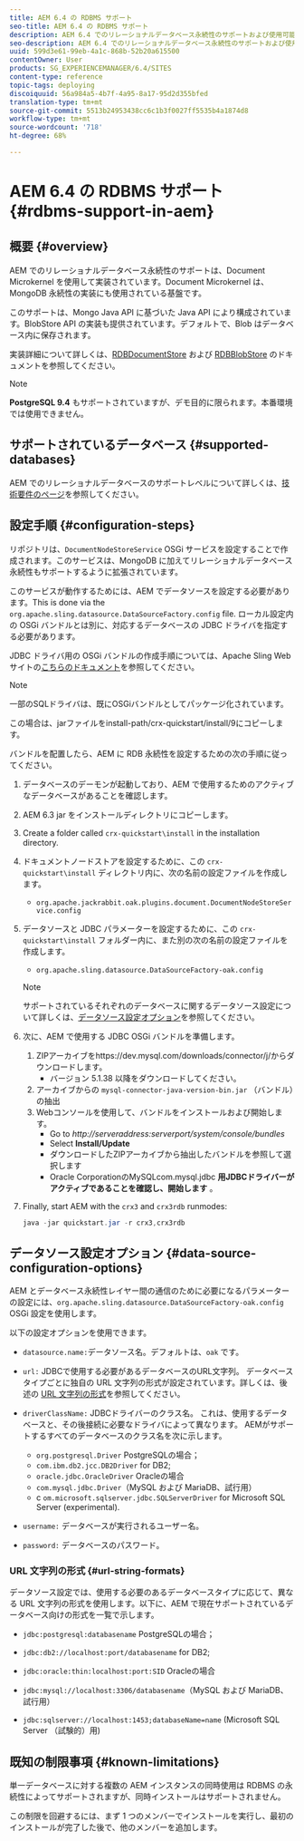 ```yaml
---
title: AEM 6.4 の RDBMS サポート
seo-title: AEM 6.4 の RDBMS サポート
description: AEM 6.4 でのリレーショナルデータベース永続性のサポートおよび使用可能な設定オプションについて説明します。
seo-description: AEM 6.4 でのリレーショナルデータベース永続性のサポートおよび使用可能な設定オプションについて説明します。
uuid: 599d3e61-99eb-4a1c-868b-52b20a615500
contentOwner: User
products: SG_EXPERIENCEMANAGER/6.4/SITES
content-type: reference
topic-tags: deploying
discoiquuid: 56a984a5-4b7f-4a95-8a17-95d2d355bfed
translation-type: tm+mt
source-git-commit: 5513b24953438cc6c1b3f0027ff5535b4a1874d8
workflow-type: tm+mt
source-wordcount: '718'
ht-degree: 68%

---
```



# AEM 6.4 の RDBMS サポート{#rdbms-support-in-aem}

## 概要 {#overview}

AEM でのリレーショナルデータベース永続性のサポートは、Document Microkernel を使用して実装されています。Document Microkernel は、MongoDB 永続性の実装にも使用されている基盤です。

このサポートは、Mongo Java API に基づいた Java API により構成されています。BlobStore API の実装も提供されています。デフォルトで、Blob はデータベース内に保存されます。

実装詳細について詳しくは、[RDBDocumentStore](https://jackrabbit.apache.org/oak/docs/apidocs/org/apache/jackrabbit/oak/plugins/document/rdb/RDBDocumentStore.html) および [RDBBlobStore](https://jackrabbit.apache.org/oak/docs/apidocs/org/apache/jackrabbit/oak/plugins/document/rdb/RDBBlobStore.html) のドキュメントを参照してください。

>[!NOTE]
>
>**PostgreSQL 9.4** もサポートされていますが、デモ目的に限られます。本番環境では使用できません。

## サポートされているデータベース {#supported-databases}

AEM でのリレーショナルデータベースのサポートレベルについて詳しくは、[技術要件のページ](/help/sites-deploying/technical-requirements.md)を参照してください。

## 設定手順 {#configuration-steps}

リポジトリは、`DocumentNodeStoreService` OSGi サービスを設定することで作成されます。このサービスは、MongoDB に加えてリレーショナルデータベース永続性もサポートするように拡張されています。

このサービスが動作するためには、AEM でデータソースを設定する必要があります。This is done via the `org.apache.sling.datasource.DataSourceFactory.config` file. ローカル設定内の OSGi バンドルとは別に、対応するデータベースの JDBC ドライバを指定する必要があります。

JDBC ドライバ用の OSGi バンドルの作成手順については、Apache Sling Web サイトの[こちらのドキュメント](https://wiki.eclipse.org/Create_and_Export_MySQL_JDBC_driver_bundle)を参照してください。

>[!NOTE]
>
>一部のSQLドライバは、既にOSGiバンドルとしてパッケージ化されています。
>
>この場合は、jarファイルをinstall-path/crx-quickstart/install/9にコピーします。

バンドルを配置したら、AEM に RDB 永続性を設定するための次の手順に従ってください。

1. データベースのデーモンが起動しており、AEM で使用するためのアクティブなデータベースがあることを確認します。
1. AEM 6.3 jar をインストールディレクトリにコピーします。
1. Create a folder called `crx-quickstart\install` in the installation directory.
1. ドキュメントノードストアを設定するために、この `crx-quickstart\install` ディレクトリ内に、次の名前の設定ファイルを作成します。

   * `org.apache.jackrabbit.oak.plugins.document.DocumentNodeStoreService.config`

1. データソースと JDBC パラメーターを設定するために、この `crx-quickstart\install` フォルダー内に、また別の次の名前の設定ファイルを作成します。

   * `org.apache.sling.datasource.DataSourceFactory-oak.config`
   >[!NOTE]
   >
   >サポートされているそれぞれのデータベースに関するデータソース設定について詳しくは、[データソース設定オプション](/help/sites-deploying/rdbms-support-in-aem.md#data-source-configuration-options)を参照してください。

1. 次に、AEM で使用する JDBC OSGi バンドルを準備します。

   1. ZIPアーカイブをhttps://dev.mysql.com/downloads/connector/j/からダウンロードします。
      * バージョン 5.1.38 以降をダウンロードしてください。
   1. アーカイブからの `mysql-connector-java-version-bin.jar` （バンドル）の抽出
   1. Webコンソールを使用して、バンドルをインストールおよび開始します。
      * Go to *http://serveraddress:serverport/system/console/bundles*
      * Select **Install/Update**
      * ダウンロードしたZIPアーカイブから抽出したバンドルを参照して選択します
      * Oracle CorporationのMySQLcom.mysql.jdbc **用JDBCドライバーがアクティブであることを確認し、開始します** 。

1. Finally, start AEM with the `crx3` and `crx3rdb` runmodes:

   ```java
   java -jar quickstart.jar -r crx3,crx3rdb
   ```

## データソース設定オプション {#data-source-configuration-options}

AEM とデータベース永続性レイヤー間の通信のために必要になるパラメーターの設定には、`org.apache.sling.datasource.DataSourceFactory-oak.config` OSGi 設定を使用します。

以下の設定オプションを使用できます。

* `datasource.name:`データソース名。デフォルトは、`oak` です。

* `url:` JDBCで使用する必要があるデータベースのURL文字列。 データベースタイプごとに独自の URL 文字列の形式が設定されています。詳しくは、後述の [URL 文字列の形式](/help/sites-deploying/rdbms-support-in-aem.md#url-string-formats)を参照してください。

* `driverClassName:` JDBCドライバーのクラス名。 これは、使用するデータベースと、その後接続に必要なドライバによって異なります。 AEMがサポートするすべてのデータベースのクラス名を次に示します。

   * `org.postgresql.Driver` PostgreSQLの場合；
   * `com.ibm.db2.jcc.DB2Driver` for DB2;
   * `oracle.jdbc.OracleDriver` Oracleの場合
   * `com.mysql.jdbc.Driver`（MySQL および MariaDB、試行用）
   * c `om.microsoft.sqlserver.jdbc.SQLServerDriver` for Microsoft SQL Server (experimental).

* `username:` データベースが実行されるユーザー名。

* `password:` データベースのパスワード。

### URL 文字列の形式 {#url-string-formats}

データソース設定では、使用する必要のあるデータベースタイプに応じて、異なる URL 文字列の形式を使用します。以下に、AEM で現在サポートされているデータベース向けの形式を一覧で示します。

* `jdbc:postgresql:databasename` PostgreSQLの場合；

* `jdbc:db2://localhost:port/databasename` for DB2;
* `jdbc:oracle:thin:localhost:port:SID` Oracleの場合
* `jdbc:mysql://localhost:3306/databasename`（MySQL および MariaDB、試行用）

* `jdbc:sqlserver://localhost:1453;databaseName=name` (Microsoft SQL Server （試験的）用)

## 既知の制限事項 {#known-limitations}

単一データベースに対する複数の AEM インスタンスの同時使用は RDBMS の永続性によってサポートされますが、同時インストールはサポートされません。

この制限を回避するには、まず 1 つのメンバーでインストールを実行し、最初のインストールが完了した後で、他のメンバーを追加します。

